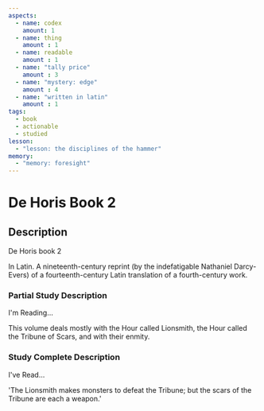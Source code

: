 ```yaml
---
aspects: 
  - name: codex
    amount: 1
  - name: thing
    amount : 1
  - name: readable
    amount : 1
  - name: "tally price"
    amount : 3
  - name: "mystery: edge"
    amount : 4
  - name: "written in latin"
    amount : 1
tags:
  - book
  - actionable
  - studied
lesson:
  - "lesson: the disciplines of the hammer"
memory:
  - "memory: foresight"
---
```


# De Horis Book 2

## Description
De Horis book 2

In Latin. A nineteenth-century reprint (by the indefatigable Nathaniel Darcy-Evers) of a fourteenth-century Latin translation of a fourth-century work.
### Partial Study Description
I'm Reading...

This volume deals mostly with the Hour called Lionsmith, the Hour called the Tribune of Scars, and with their enmity.
### Study Complete Description
I've Read...

'The Lionsmith makes monsters to defeat the Tribune; but the scars of the Tribune are each a weapon.'
